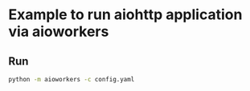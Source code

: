# Example to run aiohttp application via aioworkers

## Run

```bash
python -m aioworkers -c config.yaml
```